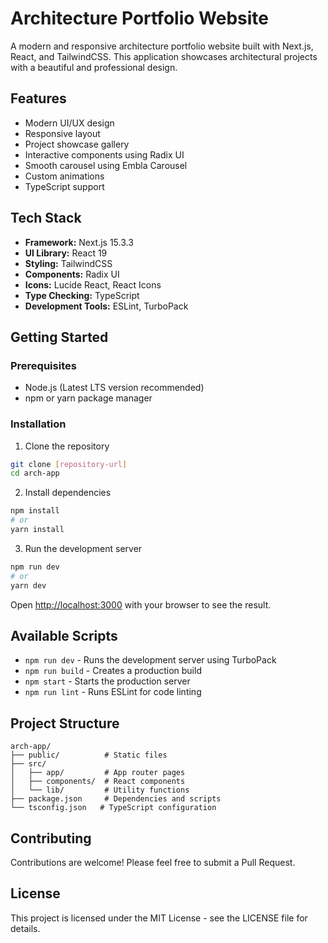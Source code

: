 # Architecture Portfolio Website

A modern and responsive architecture portfolio website built with Next.js, React, and TailwindCSS. This application showcases architectural projects with a beautiful and professional design.

## Features

- Modern UI/UX design
- Responsive layout
- Project showcase gallery
- Interactive components using Radix UI
- Smooth carousel using Embla Carousel
- Custom animations
- TypeScript support

## Tech Stack

- **Framework:** Next.js 15.3.3
- **UI Library:** React 19
- **Styling:** TailwindCSS
- **Components:** Radix UI
- **Icons:** Lucide React, React Icons
- **Type Checking:** TypeScript
- **Development Tools:** ESLint, TurboPack

## Getting Started

### Prerequisites

- Node.js (Latest LTS version recommended)
- npm or yarn package manager

### Installation

1. Clone the repository
```bash
git clone [repository-url]
cd arch-app
```

2. Install dependencies
```bash
npm install
# or
yarn install
```

3. Run the development server
```bash
npm run dev
# or
yarn dev
```

Open [http://localhost:3000](http://localhost:3000) with your browser to see the result.

## Available Scripts

- `npm run dev` - Runs the development server using TurboPack
- `npm run build` - Creates a production build
- `npm start` - Starts the production server
- `npm run lint` - Runs ESLint for code linting

## Project Structure

```
arch-app/
├── public/          # Static files
├── src/
│   ├── app/         # App router pages
│   ├── components/  # React components
│   └── lib/         # Utility functions
├── package.json     # Dependencies and scripts
└── tsconfig.json   # TypeScript configuration
```

## Contributing

Contributions are welcome! Please feel free to submit a Pull Request.

## License

This project is licensed under the MIT License - see the LICENSE file for details.
